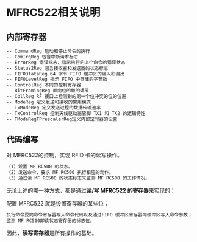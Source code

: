 # MFRC522相关说明

## 内部寄存器

```txt
-- CommandReg 启动和停止命令的执行 
-- ComIrqReg 包含中断请求标志 
-- ErrorReg 错误标志，指示执行的上个命令的错误状态 
-- Status2Reg 包含接收器和发送器的状态标志 
-- FIFODtataReg 64 字节 FIFO 缓冲区的输入和输出 
-- FIFOLevelReg 指示 FIFO 中存储的字节数 
-- ControlReg 不同的控制寄存器 
-- BitFramingReg 面向位的帧的调节 
-- CollReg RF 接口上检测到的第一个位冲突的位的位置 
-- ModeReg 定义发送和接收的常用模式 
-- TxModeReg 定义发送过程的数据传输速率
-- TxControlReg 控制天线驱动器管脚 TX1 和 TX2 的逻辑特性 
-- TModeRegTPrescalerReg定义内部定时器的设置
```

## 代码编写

对 MFRC522的控制，实现 RFID 卡的读写操作。

```txt
（1）设置 MF RC500 的状态。
（2）发送命令，要求 MF RC500 执行相应的动作。
（3）通过读 MF RC500 的状态标志来监测 MF RC500 的工作情况。
```

无论上述的哪一种方式，都是通过**读/写 MFRC522 的寄存器**来实现的：

配置 MFRC522 就是设置寄存器的某些位；

```txt
执行命令要向命令寄存器写入命令代码以及通过FIFO 缓冲区寄存器向缓冲区写入命令参数；
监测 MF RC500即读状态寄存器的标志位。
```

因此，**读写寄存器**是所有操作的基础。

